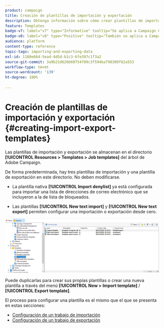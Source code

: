 ```yaml
---
product: campaign
title: Creación de plantillas de importación y exportación
description: Obtenga información sobre cómo crear plantillas de importación y exportación en Campaign
feature: Templates
badge-v7: label="v7" type="Informative" tooltip="Se aplica a Campaign Classic v7"
badge-v8: label="v8" type="Positive" tooltip="También se aplica a Campaign v8"
audience: platform
content-type: reference
topic-tags: importing-and-exporting-data
exl-id: 1180e664-5ead-4d5d-b1c3-6fe397c1f3a2
source-git-commit: 3a9b21d626b60754789c3f594ba798309f62a553
workflow-type: tm+mt
source-wordcount: '139'
ht-degree: 100%

---
```


# Creación de plantillas de importación y exportación {#creating-import-export-templates}



Las plantillas de importación y exportación se almacenan en el directorio **[!UICONTROL Resources > Templates > Job templates]** del árbol de Adobe Campaign.

De forma predeterminada, hay tres plantillas de importación y una plantilla de exportación en este directorio. No deben modificarse.

* La plantilla nativa **[!UICONTROL Import denylist]** ya está configurada para importar una lista de direcciones de correo electrónico que se incluyeron a la de lista de bloqueados.

* Las plantillas **[!UICONTROL New text import]** y **[!UICONTROL New text export]** permiten configurar una importación o exportación desde cero.

![](assets/s_ncs_user_export_wizard_template_create.png)

Puede duplicarlas para crear sus propias plantillas o crear una nueva plantilla a través del menú **[!UICONTROL New > Import template]** / **[!UICONTROL Export template]**.

El proceso para configurar una plantilla es el mismo que el que se presenta en estas secciones:

* [Configuración de un trabajo de importación](../../platform/using/executing-import-jobs.md)
* [Configuración de un trabajo de exportación](../../platform/using/executing-export-jobs.md)
